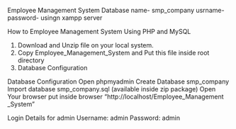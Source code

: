 Employee Management System
Database name- smp_company
usrname-
password-
usingn xampp server 

How to Employee Management System Using PHP and MySQL

1. Download and Unzip file on your local system.
2. Copy Employee_Management_System and Put this file inside root directory
3. Database Configuration

Database Configuration
Open phpmyadmin
Create Database smp_company
Import database smp_company.sql (available inside zip package)
Open Your browser put inside browser “http://localhost/Employee_Management _System”


Login Details for admin 
Username: admin
Password: admin

 
